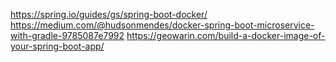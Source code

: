 https://spring.io/guides/gs/spring-boot-docker/
https://medium.com/@hudsonmendes/docker-spring-boot-microservice-with-gradle-9785087e7992
https://geowarin.com/build-a-docker-image-of-your-spring-boot-app/

